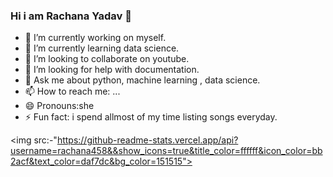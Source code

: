 ### Hi i am Rachana Yadav 👋

- 🔭 I’m currently working on myself.
- 🌱 I’m currently learning data science.
- 👯 I’m looking to collaborate on youtube.
- 🤔 I’m looking for help with documentation.
- 💬 Ask me about python, machine learning , data science.
- 📫 How to reach me: ...
- 😄 Pronouns:she
- ⚡ Fun fact: i spend allmost of my time listing songs everyday.


<img src:-"https://github-readme-stats.vercel.app/api?username=rachana458&&show_icons=true&title_color=ffffff&icon_color=bb2acf&text_color=daf7dc&bg_color=151515">
